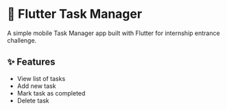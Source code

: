 # 📱 Flutter Task Manager

A simple mobile Task Manager app built with Flutter for internship entrance challenge.

## ✨ Features

- View list of tasks
- Add new task
- Mark task as completed
- Delete task

